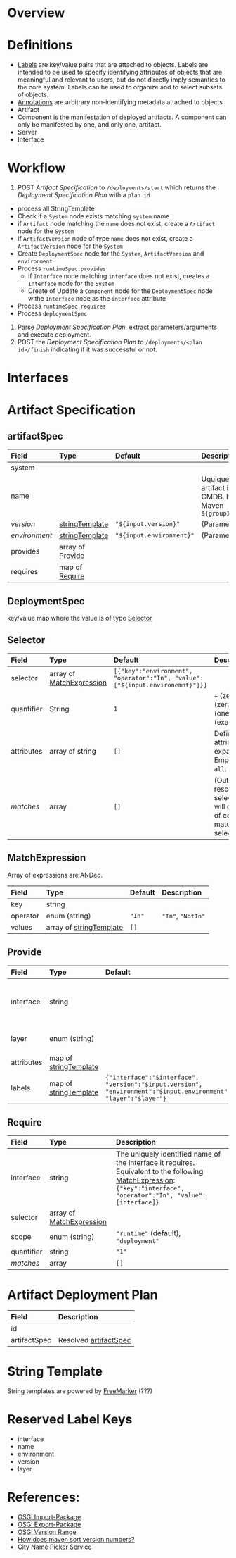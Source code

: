 # Overview

# Definitions
* [Labels](https://kubernetes.io/docs/concepts/overview/working-with-objects/labels/) are key/value pairs that are attached to objects. Labels are intended to be used to specify identifying attributes of objects that are meaningful and relevant to users, but do not directly imply semantics to the core system. Labels can be used to organize and to select subsets of objects.
* [Annotations](https://kubernetes.io/docs/concepts/overview/working-with-objects/annotations/) are arbitrary non-identifying metadata attached to objects.
* Artifact
* Component is the manifestation of deployed artifacts. A component can only be manifested by one, and only one, artifact.
* Server
* Interface

# Workflow
1. POST _Artifact Specification_ to `/deployments/start` which returns the _Deployment Specification Plan_ with a `plan id`
  * process all StringTemplate
  * Check if a `System` node exists matching `system` name
  * if `Artifact` node matching the `name` does not exist, create a `Artifact` node for the `System`
  * if `ArtifactVersion` node of type `name` does not exist, create a `ArtifactVersion` node for the `System`
  * Create `DeploymentSpec` node for the `System`, `ArtifactVersion` and `environment`
  * Process `runtimeSpec.provides`
    * if `Interface` node matching `interface` does not exist, creates a `Interface` node for the `System`
    * Create of Update a `Component` node for the `DeploymentSpec` node withe `Interface` node as the `interface` attribute
  * Process `runtimeSpec.requires`
  * Process `deploymentSpec`
1. Parse _Deployment Specification Plan_, extract parameters/arguments and execute deployment.
1. POST the _Deployment Specification Plan_ to `/deployments/<plan id>/finish` indicating if it was successful or not.

# Interfaces

# Artifact Specification

## artifactSpec
| Field | Type | Default |Description |
| :--- | :--- | :--- | :--- |
| system | | | |
| name | | | Uquiquely identify this artifact in the whole CMDB. It is equivalent to Maven `${groupId}.${artifactId}`|
| _version_ | [stringTemplate](#string-template) | `"${input.version}"` | (Parameter, Output) |
| _environment_ | [stringTemplate](#string-template) | `"${input.environment}"` | (Parameter, Output) |
| provides | array of [Provide](#provide) | |
| requires | map of [Require](#require) | |

## DeploymentSpec
key/value map where the value is of type [Selector](#selector)

## Selector
| Field | Type | Default |Description |
| :--- | :--- | :--- | :--- |
| selector | array of [MatchExpression](#MatchExpression) | `[{"key":"environment", "operator":"In", "value":["${input.environemnt}"]}]` | |
| quantifier | String | `1` | `+` (zero or one), `*` (zero or more), `?` (one or more), `n` (exact `n` times) |
| attributes | array of string | `[]` | Define which attributes to expanded/provided. Empty array means `all`.|
| _matches_ | array | `[]` | (Output) Upon resolving the selector, this field will contain an array of components matching the selector. |

## MatchExpression
Array of expressions are ANDed.

| Field | Type | Default |Description |
| :--- | :--- | :--- | :--- |
| key | string | | |
| operator | enum (string) | `"In"` | `"In"`, `"NotIn"` |
| values | array of [stringTemplate](#string-template) | `[]` | |

## Provide
| Field | Type | Default | Description |
| :--- | :--- | :--- | :--- |
| interface | string | | The uniquely identified interface it provides | 
| layer | enum (string) | | `"server"`, `"router"`, `"client"` |
| attributes | map of [stringTemplate](#string-template) | | |
| labels | map of [stringTemplate](#string-template) | `{"interface":"$interface", "version":"$input.version", "environment":"$input.environment", "layer":"$layer"}` |  |

## Require
| Field | Type | Description |
| :--- | :--- | :--- |
| interface | string | The uniquely identified name of the interface it requires. Equivalent to the following [MatchExpression](#matchexpression): `{"key":"interface", "operator":"In", "value":[interface]}` |
| selector | array of [MatchExpression](#MatchExpression) | 
| scope | enum (string) | `"runtime"` (default), `"deployment"`|
| quantifier | string | `"1"` | `+` (zero or one), `*` (zero or more), `?` (one or more), `n` (exact `n` times) |
| _matches_ | array | `[]` | (Output) Upon resolving/finding the `interface`, this field will contain an array of components matching the interface. |

# Artifact Deployment Plan
| Field | Description |
| :--- | :--- |
| id | |
| artifactSpec | Resolved [artifactSpec](#artifactspec) |

# String Template
String templates are powered by [FreeMarker](http://freemarker.org/) (???)

# Reserved Label Keys
* interface
* name
* environment
* version
* layer

# References:
* [OSGi Import-Package](https://osgi.org/download/r6/osgi.core-6.0.0.pdf#page=50)
* [OSGi Export-Package](https://osgi.org/download/r6/osgi.core-6.0.0.pdf#page=50)
* [OSGi Version Range](https://osgi.org/download/r6/osgi.core-6.0.0.pdf#page=36)
* [How does maven sort version numbers?](https://stackoverflow.com/questions/13004443/how-does-maven-sort-version-numbers)
* [City Name Picker Service](http://names.drycodes.com/10?nameOptions=cities&combine=1&case=upper&separator=_)
